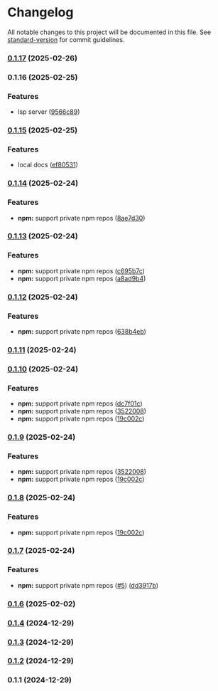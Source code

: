 # Changelog

All notable changes to this project will be documented in this file. See [standard-version](https://github.com/conventional-changelog/standard-version) for commit guidelines.

### [0.1.17](https://github.com/sammcj/mcp-package-docs/compare/v0.1.16...v0.1.17) (2025-02-26)

### 0.1.16 (2025-02-25)


### Features

* lsp server ([9566c89](https://github.com/sammcj/mcp-package-docs/commit/9566c8907f082a16b299f2b83df239fe2665cf0d))

### [0.1.15](https://github.com/sammcj/mcp-package-docs/compare/v0.1.14...v0.1.15) (2025-02-25)


### Features

* local docs ([ef80531](https://github.com/sammcj/mcp-package-docs/commit/ef805319774583032d9fe08648ba6697c5766d03))

### [0.1.14](https://github.com/sammcj/mcp-package-docs/compare/v0.1.13...v0.1.14) (2025-02-24)


### Features

* **npm:** support private npm repos ([8ae7d30](https://github.com/sammcj/mcp-package-docs/commit/8ae7d30d332ba7ebf119ac8e4486051bdef70fd5))

### [0.1.13](https://github.com/sammcj/mcp-package-docs/compare/v0.1.12...v0.1.13) (2025-02-24)


### Features

* **npm:** support private npm repos ([c695b7c](https://github.com/sammcj/mcp-package-docs/commit/c695b7c60a2edd98bd0bb07b0a26956fde75af46))
* **npm:** support private npm repos ([a8ad9b4](https://github.com/sammcj/mcp-package-docs/commit/a8ad9b47cd8045d0e55dfd051b1c3c0a64fccb73))

### [0.1.12](https://github.com/sammcj/mcp-package-docs/compare/v0.1.11...v0.1.12) (2025-02-24)


### Features

* **npm:** support private npm repos ([638b4eb](https://github.com/sammcj/mcp-package-docs/commit/638b4eb48a7cad7d364663087daed90f1cda6e7d))

### [0.1.11](https://github.com/sammcj/mcp-package-docs/compare/v0.1.8...v0.1.11) (2025-02-24)

### [0.1.10](https://github.com/sammcj/mcp-package-docs/compare/v0.1.7...v0.1.10) (2025-02-24)


### Features

* **npm:** support private npm repos ([dc7f01c](https://github.com/sammcj/mcp-package-docs/commit/dc7f01c34540868ab9388c905eea1294c272ee78))
* **npm:** support private npm repos ([3522008](https://github.com/sammcj/mcp-package-docs/commit/3522008dd0bb7dbae612a879c86305281823577b))
* **npm:** support private npm repos ([19c002c](https://github.com/sammcj/mcp-package-docs/commit/19c002c3e0e4747059a2a1aac001511ab4f0b664))

### [0.1.9](https://github.com/sammcj/mcp-package-docs/compare/v0.1.7...v0.1.9) (2025-02-24)


### Features

* **npm:** support private npm repos ([3522008](https://github.com/sammcj/mcp-package-docs/commit/3522008dd0bb7dbae612a879c86305281823577b))
* **npm:** support private npm repos ([19c002c](https://github.com/sammcj/mcp-package-docs/commit/19c002c3e0e4747059a2a1aac001511ab4f0b664))

### [0.1.8](https://github.com/sammcj/mcp-package-docs/compare/v0.1.7...v0.1.8) (2025-02-24)


### Features

* **npm:** support private npm repos ([19c002c](https://github.com/sammcj/mcp-package-docs/commit/19c002c3e0e4747059a2a1aac001511ab4f0b664))

### [0.1.7](https://github.com/sammcj/mcp-package-docs/compare/v0.1.6...v0.1.7) (2025-02-24)


### Features

* **npm:** support private npm repos ([#5](https://github.com/sammcj/mcp-package-docs/issues/5)) ([dd3917b](https://github.com/sammcj/mcp-package-docs/commit/dd3917ba403e9a0acc48ed2619f1f186416c6ab5))

### [0.1.6](https://github.com/sammcj/mcp-package-docs/compare/v0.1.4...v0.1.6) (2025-02-02)

### [0.1.4](https://github.com/sammcj/mcp-package-docs/compare/v0.1.1...v0.1.4) (2024-12-29)

### [0.1.3](https://github.com/sammcj/mcp-package-docs/compare/v0.1.1...v0.1.3) (2024-12-29)

### [0.1.2](https://github.com/sammcj/mcp-package-docs/compare/v0.1.1...v0.1.2) (2024-12-29)

### 0.1.1 (2024-12-29)
